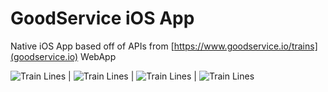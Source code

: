 #  GoodService iOS App

Native iOS App based off of APIs from [https://www.goodservice.io/trains](goodservice.io) WebApp

![Train Lines](images/good-service-iPhone-screen-train.png) | ![Train Lines](images/good-service-iPhone-screen-train-route.png) | ![Train Lines](images/good-service-iPhone-screen-lines.png) | ![Train Lines](images/good-service-iPhone-screen-slow-zones.png)
